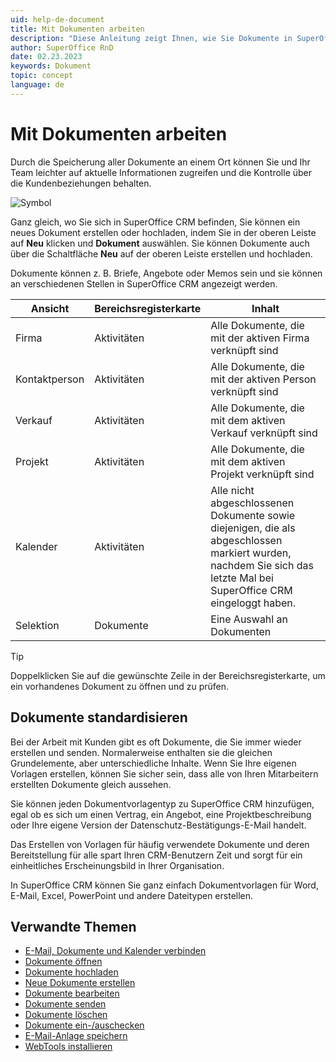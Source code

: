 ```yaml
---
uid: help-de-document
title: Mit Dokumenten arbeiten
description: "Diese Anleitung zeigt Ihnen, wie Sie Dokumente in SuperOffice CRM erstellen und speichern können und wie Sie sie direkt in Ihrer CRM-Lösung senden und empfangen können."
author: SuperOffice RnD
date: 02.23.2023
keywords: Dokument
topic: concept
language: de
---
```


# Mit Dokumenten arbeiten

Durch die Speicherung aller Dokumente an einem Ort können Sie und Ihr Team leichter auf aktuelle Informationen zugreifen und die Kontrolle über die Kundenbeziehungen behalten.

![Symbol][img1]

Ganz gleich, wo Sie sich in SuperOffice CRM befinden, Sie können ein neues Dokument erstellen oder hochladen, indem Sie in der oberen Leiste auf **Neu** klicken und **Dokument** auswählen. Sie können Dokumente auch über die Schaltfläche **Neu** auf der oberen Leiste erstellen und hochladen.

Dokumente können z. B. Briefe, Angebote oder Memos sein und sie können an verschiedenen Stellen in SuperOffice CRM angezeigt werden.

| Ansicht | Bereichsregisterkarte | Inhalt |
|---|---|---|
| Firma | Aktivitäten | Alle Dokumente, die mit der aktiven Firma verknüpft sind |
| Kontaktperson | Aktivitäten | Alle Dokumente, die mit der aktiven Person verknüpft sind |
| Verkauf | Aktivitäten | Alle Dokumente, die mit dem aktiven Verkauf verknüpft sind |
| Projekt | Aktivitäten | Alle Dokumente, die mit dem aktiven Projekt verknüpft sind |
| Kalender | Aktivitäten | Alle nicht abgeschlossenen Dokumente sowie diejenigen, die als abgeschlossen markiert wurden, nachdem Sie sich das letzte Mal bei SuperOffice CRM eingeloggt haben. |
| Selektion | Dokumente | Eine Auswahl an Dokumenten |

> [!TIP]
> Doppelklicken Sie auf die gewünschte Zeile in der Bereichsregisterkarte, um ein vorhandenes Dokument zu öffnen und zu prüfen.

## Dokumente standardisieren

Bei der Arbeit mit Kunden gibt es oft Dokumente, die Sie immer wieder erstellen und senden. Normalerweise enthalten sie die gleichen Grundelemente, aber unterschiedliche Inhalte. Wenn Sie Ihre eigenen Vorlagen erstellen, können Sie sicher sein, dass alle von Ihren Mitarbeitern erstellten Dokumente gleich aussehen.

Sie können jeden Dokumentvorlagentyp zu SuperOffice CRM hinzufügen, egal ob es sich um einen Vertrag, ein Angebot, eine Projektbeschreibung oder Ihre eigene Version der Datenschutz-Bestätigungs-E-Mail handelt.

Das Erstellen von Vorlagen für häufig verwendete Dokumente und deren Bereitstellung für alle spart Ihren CRM-Benutzern Zeit und sorgt für ein einheitliches Erscheinungsbild in Ihrer Organisation.

In SuperOffice CRM können Sie ganz einfach Dokumentvorlagen für Word, E-Mail, Excel, PowerPoint und andere Dateitypen erstellen.

## Verwandte Themen

* [E-Mail, Dokumente und Kalender verbinden][9]
* [Dokumente öffnen][1]
* [Dokumente hochladen][2]
* [Neue Dokumente erstellen][3]
* [Dokumente bearbeiten][4]
* [Dokumente senden][5]
* [Dokumente löschen][6]
* [Dokumente ein-/auschecken][7]
* [E-Mail-Anlage speichern][8]
* [WebTools installieren][10]

<!-- Referenced links -->
[1]: open.md
[2]: upload.md
[3]: create.md
[4]: edit.md
[5]: send-as-email.md
[6]: delete.md
[7]: lock.md
[8]: ../../email/mail-link/learn/archive.md
[9]: ../../learn/getting-started/connect-email-doc/index.md
[10]: ../../webtools/learn/index.md

<!-- Referenced images -->
[img1]: ../../../../common/icons/document-h32.png
